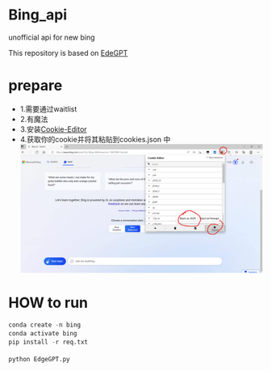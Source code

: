 # Bing_api
unofficial api for new bing

This repository is based on [EdeGPT](https://github.com/acheong08/EdgeGPT)
# prepare
- 1.需要通过waitlist
- 2.有魔法
- 3.安装[Cookie-Editor](https://microsoftedge.microsoft.com/addons/detail/cookieeditor/neaplmfkghagebokkhpjpoebhdledlfi)
- 4.获取你的cookie并将其粘贴到cookies.json 中
![how to obtain your cookies](figs/cookie.png)
# HOW to run
```python
conda create -n bing
conda activate bing
pip install -r req.txt

python EdgeGPT.py
```
